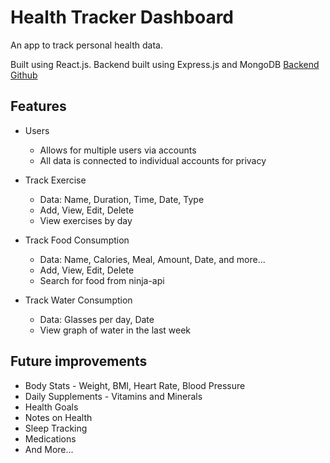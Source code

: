# Health Tracker Dashboard

An app to track personal health data.

Built using React.js.
Backend built using Express.js and MongoDB [Backend Github](https://github.com/blee2125/health-tracker-dashboard-backend)

## Features

* Users
    - Allows for multiple users via accounts
    - All data is connected to individual accounts for privacy

* Track Exercise
    - Data: Name, Duration, Time, Date, Type
    - Add, View, Edit, Delete
    - View exercises by day

* Track Food Consumption
    - Data: Name, Calories, Meal, Amount, Date, and more...
    - Add, View, Edit, Delete
    - Search for food from ninja-api

* Track Water Consumption
    - Data: Glasses per day, Date
    - View graph of water in the last week


## Future improvements

* Body Stats - Weight, BMI, Heart Rate, Blood Pressure
* Daily Supplements - Vitamins and Minerals
* Health Goals
* Notes on Health
* Sleep Tracking
* Medications
* And More...


